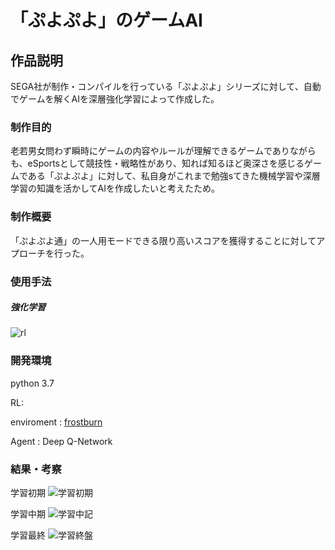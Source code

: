 # 「ぷよぷよ」のゲームAI

## 作品説明

SEGA社が制作・コンパイルを行っている「ぷよぷよ」シリーズに対して、自動でゲームを解くAIを深層強化学習によって作成した。

### 制作目的

老若男女問わず瞬時にゲームの内容やルールが理解できるゲームでありながらも、eSportsとして競技性・戦略性があり、知れば知るほど奥深さを感じるゲームである「ぷよぷよ」に対して、私自身がこれまで勉強sてきた機械学習や深層学習の知識を活かしてAIを作成したいと考えたため。


### 制作概要

「ぷよぷよ通」の一人用モードできる限り高いスコアを獲得することに対してアプローチを行った。

### 使用手法
##### 強化学習
![rl](https://user-images.githubusercontent.com/59335458/152766417-1a71d0ea-6ae0-4e6d-b60b-481d2846d386.PNG)

### 開発環境
python 3.7

RL:

  enviroment : [frostburn](https://github.com/frostburn/gym_puyopuyo)
  
  Agent : Deep Q-Network

### 結果・考察

学習初期
![学習初期](https://user-images.githubusercontent.com/59335458/152766887-85bee738-2afc-43ef-ab64-c81a19b005cf.PNG)

学習中期
![学習中記](https://user-images.githubusercontent.com/59335458/152766892-1fec58dc-07d8-4fb1-8814-e58b906422f2.PNG)

学習最終
![学習終盤](https://user-images.githubusercontent.com/59335458/152766901-6841d048-820d-4413-aaef-26cd8ca7607b.PNG)



